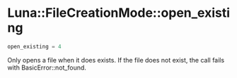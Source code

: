 # Luna::FileCreationMode::open_existing

```c++
open_existing = 4
```

Only opens a file when it does exists. If the file does not exist, the call fails with BasicError::not_found. 

